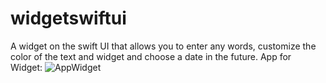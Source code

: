 # widgetswiftui
A widget on the swift UI that allows you to enter any words, customize the color of the text and widget and choose a date in the future.
App for Widget:
![AppWidget](https://user-images.githubusercontent.com/123460015/235311217-a6912051-c968-4c78-9f68-8b1068efa4d3.png)


